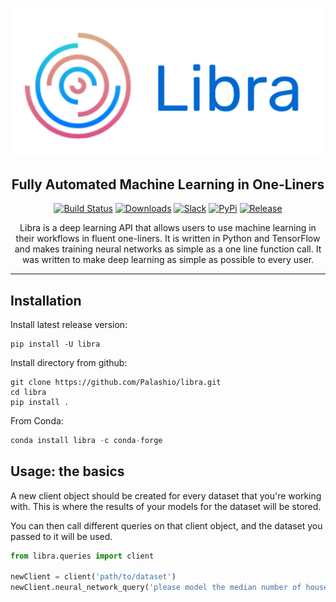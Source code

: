 <div align="center">
  

![Test Image 1](/tools/data/gh_images/libra-logo.png)

## Fully Automated Machine Learning in One-Liners

[![Build Status](https://travis-ci.org/Palashio/libra.svg?branch=master)](https://travis-ci.org/Palashio/libra)
[![Downloads](https://pepy.tech/badge/libra)](https://pepy.tech/project/libra)
[![Slack](https://img.shields.io/badge/slack-chat-green.svg?logo=slack)](dummyslackchannel)
[![PyPi](https://img.shields.io/badge/pypi%20package-0.0.1-brightgreen)](https://pypi.org/project/libra/)
[![Release](https://img.shields.io/badge/Next%20Release-July%2012-green)](https://pypi.org/project/libra/)


Libra is a deep learning API that allows users to use machine learning in their workflows in fluent one-liners. It is written in Python and TensorFlow and makes training neural networks as simple as a one line function call. It was written to make deep learning as simple as possible to every user. 
*** 

</div>

## Installation

Install latest release version:

```
pip install -U libra
```

Install directory from github:

```
git clone https://github.com/Palashio/libra.git
cd libra
pip install .
```
From Conda:

```python
conda install libra -c conda-forge
```

## Usage: the basics

A new client object should be created for every dataset that you're working with. This is where the results of your models for the dataset will be stored.

You can then call different queries on that client object, and the dataset you passed to it will be used. 

```python
from libra.queries import client

newClient = client('path/to/dataset') 
newClient.neural_network_query('please model the median number of households')
```
